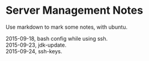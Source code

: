 # Server Management Notes
Use markdown to mark some notes, with ubuntu.

2015-09-18, bash config while using ssh.   
2015-09-23, jdk-update.   
2015-09-24, ssh-keys.


